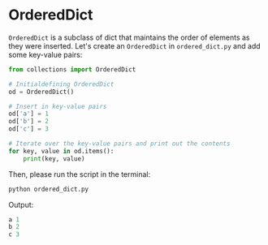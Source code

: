 # OrderedDict

`OrderedDict` is a subclass of dict that maintains the order of elements as they were inserted. Let's create an `OrderedDict` in `ordered_dict.py` and add some key-value pairs:

```python
from collections import OrderedDict

# Initialdefining OrderedDict
od = OrderedDict()

# Insert in key-value pairs
od['a'] = 1
od['b'] = 2
od['c'] = 3

# Iterate over the key-value pairs and print out the contents
for key, value in od.items():
    print(key, value)
```

Then, please run the script in the terminal:

```bash
python ordered_dict.py
```

Output:

```python
a 1
b 2
c 3
```
